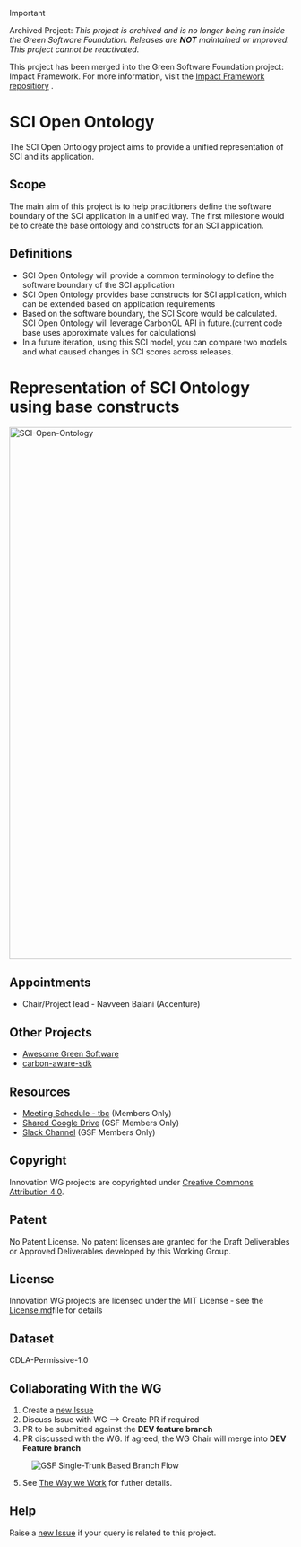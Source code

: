 > [!IMPORTANT]
Archived Project:
*This project is archived and is no longer being run inside the Green Software Foundation. Releases are **NOT** maintained or improved. This project cannot be reactivated.*

This project has been merged into the Green Software Foundation project: Impact Framework. For more information, visit the [Impact Framework repositiory](https://github.com/Green-Software-Foundation/if) . 


# SCI Open Ontology

The SCI Open Ontology project aims to provide a unified representation of SCI and its application.

## Scope

The main aim of this project is to help practitioners define the software boundary of the SCI application in a unified way. The first milestone would be to create the base ontology and constructs for an SCI application.

## Definitions
- SCI Open Ontology will provide a common terminology to define the software boundary
of the SCI application 
- SCI Open Ontology provides base constructs for SCI application, which can be extended based
on application requirements
- Based on the software boundary, the SCI Score would be calculated. SCI Open Ontology will leverage CarbonQL API in future.(current code base uses approximate values for calculations)
- In a future iteration, using this SCI model, you can compare two models and what caused changes in SCI scores across releases.

# Representation of SCI Ontology using base constructs

<img width="949" alt="SCI-Open-Ontology" src="https://user-images.githubusercontent.com/88837066/235903116-12f7fef5-4185-4615-b379-d8760dbd368c.png">


## Appointments 
- Chair/Project lead - Navveen Balani (Accenture)

## Other Projects
- [Awesome Green Software](https://github.com/Green-Software-Foundation/awesome-green-software)
- [carbon-aware-sdk](https://github.com/Green-Software-Foundation/carbon-aware-sdk)

## Resources

* [Meeting Schedule - tbc]() (Members Only)
* [Shared Google Drive](https://drive.google.com/drive/folders/1kdJQTi_L7-LmexAGPsFM58mRJOaiZD3l) (GSF Members Only)
* [Slack Channel](https://greensoftwarefdn.slack.com/archives/C02T3NU896X) (GSF Members Only)

## Copyright
Innovation WG projects are copyrighted under [Creative Commons Attribution 4.0](https://creativecommons.org/licenses/by/4.0/).

## Patent
No Patent License. No patent licenses are granted for the Draft Deliverables or Approved Deliverables developed by this Working Group.

## License
Innovation WG projects are licensed under the MIT License - see the [License.md](license/innovation-wg-license.md)file for details 

## Dataset
CDLA-Permissive-1.0

## Collaborating With the WG

1. Create a [new Issue](https://github.com/Green-Software-Foundation/standards_wg/issues/new)
2. Discuss Issue with WG --> Create PR if required
3. PR to be submitted against the **DEV feature branch**
4. PR discussed with the WG. If agreed, the WG Chair will merge into **DEV Feature branch**
 
<figure>
	<img src="images/single-trunk-branch.svg" alt="GSF Single-Trunk Based Branch Flow">
	<figcaption></figcaption>
</figure>

5. See [The Way we Work](https://github.com/Green-Software-Foundation/standards_wg/blob/main/the_way_we_work.md) for futher details.

## Help
Raise a [new Issue](https://github.com/Green-Software-Foundation/sci-open-ontology/issues/new) if your query is related to this project.
